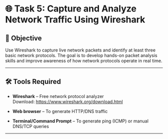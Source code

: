# 🌐 Task 5: Capture and Analyze Network Traffic Using Wireshark

## 🎯 Objective

Use Wireshark to capture live network packets and identify at least three basic network protocols. The goal is to develop hands-on packet analysis skills and improve awareness of how network protocols operate in real time.

---

## 🛠 Tools Required

- **Wireshark** – Free network protocol analyzer  
  Download: https://www.wireshark.org/download.html

- **Web browser** – To generate HTTP/DNS traffic
- **Terminal/Command Prompt** – To generate ping (ICMP) or manual DNS/TCP queries

---


